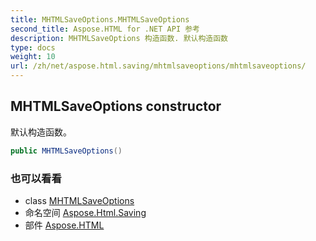 ```yaml
---
title: MHTMLSaveOptions.MHTMLSaveOptions
second_title: Aspose.HTML for .NET API 参考
description: MHTMLSaveOptions 构造函数. 默认构造函数
type: docs
weight: 10
url: /zh/net/aspose.html.saving/mhtmlsaveoptions/mhtmlsaveoptions/
---
```

## MHTMLSaveOptions constructor

默认构造函数。

```csharp
public MHTMLSaveOptions()
```

### 也可以看看

* class [MHTMLSaveOptions](../)
* 命名空间 [Aspose.Html.Saving](../../mhtmlsaveoptions/)
* 部件 [Aspose.HTML](../../../)


